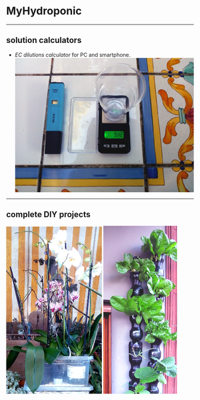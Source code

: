 # MyHydroponic

----------
## solution calculators
 - *EC dilutions calculator* for PC and smartphone. 
![EC_dilutions](images/dil-ico.png  "https://github.com/msillano/MyHydroponics/tree/master/EC_dilutions")


--------
## complete DIY projects
![Orchids Ebb and Flow](images/rfico.png  "https://github.com/msillano/Sonoff-ebb-and-flow")  ![Vertical](images/vert-ico2.png "https://github.com/msillano/vertical_hydroponics") 
